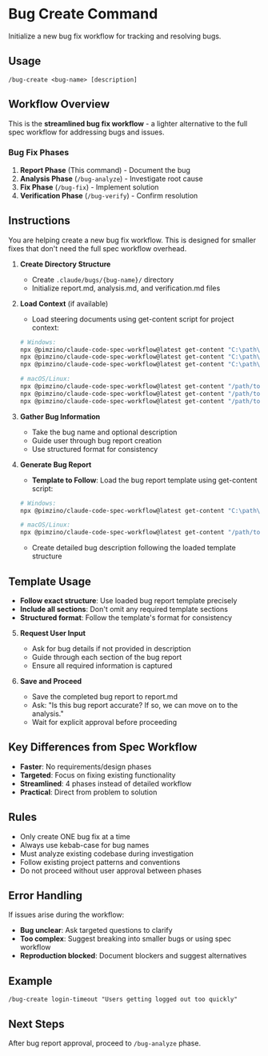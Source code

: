 # Bug Create Command

Initialize a new bug fix workflow for tracking and resolving bugs.

## Usage

```
/bug-create <bug-name> [description]
```

## Workflow Overview

This is the **streamlined bug fix workflow** - a lighter alternative to the full spec workflow for addressing bugs and issues.

### Bug Fix Phases

1. **Report Phase** (This command) - Document the bug
2. **Analysis Phase** (`/bug-analyze`) - Investigate root cause
3. **Fix Phase** (`/bug-fix`) - Implement solution
4. **Verification Phase** (`/bug-verify`) - Confirm resolution

## Instructions

You are helping create a new bug fix workflow. This is designed for smaller fixes that don't need the full spec workflow overhead.

1. **Create Directory Structure**
   - Create `.claude/bugs/{bug-name}/` directory
   - Initialize report.md, analysis.md, and verification.md files

2. **Load Context** (if available)
   - Load steering documents using get-content script for project context:

   ```bash
   # Windows:
   npx @pimzino/claude-code-spec-workflow@latest get-content "C:\path\to\project\.claude\steering\tech.md"
   npx @pimzino/claude-code-spec-workflow@latest get-content "C:\path\to\project\.claude\steering\structure.md"
   npx @pimzino/claude-code-spec-workflow@latest get-content "C:\path\to\project\.claude\steering\product.md"

   # macOS/Linux:
   npx @pimzino/claude-code-spec-workflow@latest get-content "/path/to/project/.claude/steering/tech.md"
   npx @pimzino/claude-code-spec-workflow@latest get-content "/path/to/project/.claude/steering/structure.md"
   npx @pimzino/claude-code-spec-workflow@latest get-content "/path/to/project/.claude/steering/product.md"
   ```

3. **Gather Bug Information**
   - Take the bug name and optional description
   - Guide user through bug report creation
   - Use structured format for consistency

4. **Generate Bug Report**
   - **Template to Follow**: Load the bug report template using get-content script:

   ```bash
   # Windows:
   npx @pimzino/claude-code-spec-workflow@latest get-content "C:\path\to\project\.claude\templates\bug-report-template.md"

   # macOS/Linux:
   npx @pimzino/claude-code-spec-workflow@latest get-content "/path/to/project/.claude/templates/bug-report-template.md"
   ```

   - Create detailed bug description following the loaded template structure

## Template Usage

- **Follow exact structure**: Use loaded bug report template precisely
- **Include all sections**: Don't omit any required template sections
- **Structured format**: Follow the template's format for consistency

5. **Request User Input**
   - Ask for bug details if not provided in description
   - Guide through each section of the bug report
   - Ensure all required information is captured

6. **Save and Proceed**
   - Save the completed bug report to report.md
   - Ask: "Is this bug report accurate? If so, we can move on to the analysis."
   - Wait for explicit approval before proceeding

## Key Differences from Spec Workflow

- **Faster**: No requirements/design phases
- **Targeted**: Focus on fixing existing functionality
- **Streamlined**: 4 phases instead of detailed workflow
- **Practical**: Direct from problem to solution

## Rules

- Only create ONE bug fix at a time
- Always use kebab-case for bug names
- Must analyze existing codebase during investigation
- Follow existing project patterns and conventions
- Do not proceed without user approval between phases

## Error Handling

If issues arise during the workflow:

- **Bug unclear**: Ask targeted questions to clarify
- **Too complex**: Suggest breaking into smaller bugs or using spec workflow
- **Reproduction blocked**: Document blockers and suggest alternatives

## Example

```
/bug-create login-timeout "Users getting logged out too quickly"
```

## Next Steps

After bug report approval, proceed to `/bug-analyze` phase.
